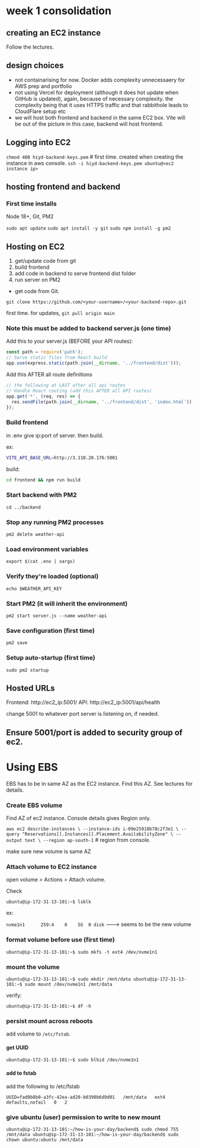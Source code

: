 # week 1 consolidation

## creating an EC2 instance

Follow the lectures.

## design choices

* not containarising for now. Docker adds complexity unnecessaery for AWS prep and portfolio
* not using Vercel for deployment (although it does hot update when GitHub is updated), again, because of necessary complexity. the complexity being that it uses HTTPS traffic and that rabbithole leads to CloudFlare setup etc
* we will host both frontend and backend in the same EC2 box. Vite will be out of the picture in this case, backend will host frontend.

## Logging into EC2

`chmod 400 hiyd-backend-keys.pem` # first time. created when creating the instance in aws console.
`ssh -i hiyd-backend-keys.pem ubuntu@<ec2 instance ip>`

## hosting frontend and backend

### First time installs

Node 18+, Git, PM2

`sudo apt update`
`sudo apt install -y git`
`sudo npm install -g pm2`

## Hosting on EC2

1. get/update code from git
2. build frontend
3. add code in backend to serve frontend dist folder
4. run server on PM2

* get code from Git.

 
`git clone https://github.com/<your-username>/<your-backend-repo>.git`

first time. for updates, `git pull origin main`

### Note this must be added to backend server.js (one time)

Add this to your server.js (BEFORE your API routes):

```javascript
const path = require('path');
// Serve static files from React build
app.use(express.static(path.join(__dirname, '../frontend/dist')));
```

Add this AFTER all route definitions

```javascript
// the following at LAST after all api routes
// Handle React routing (add this AFTER all API routes)
app.get('*', (req, res) => {
  res.sendFile(path.join(__dirname, '../frontend/dist', 'index.html'));
});
```


### Build frontend

in .env give ip:port of server. then build.

ex:

```bash
VITE_API_BASE_URL=http://3.110.28.176:5001
```

build:

```bash
cd frontend && npm run build
```

### Start backend with PM2

`cd ../backend`

### Stop any running PM2 processes

`pm2 delete weather-api`


### Load environment variables

`export $(cat .env | xargs)`

### Verify they're loaded (optional)

`echo $WEATHER_API_KEY`

### Start PM2 (it will inherit the environment)

`pm2 start server.js --name weather-api`

### Save configuration (first time)

`pm2 save`

### Setup auto-startup (first time)

`sudo pm2 startup`

## Hosted URLs

Frontend: http://ec2_ip:5001/
API: http://ec2_ip:5001/api/health

change 5001 to whatever port server is listening on, if needed.

## Ensure 5001/port is added to security group of ec2.


# Using EBS

EBS has to be in same AZ as the EC2 instance. Find this AZ.
See lectures for details.

### Create EBS volume

Find AZ of ec2 instance. Console details gives Region only.

`aws ec2 describe-instances \
  --instance-ids i-09e25918b78c2f3e1 \
  --query "Reservations[].Instances[].Placement.AvailabilityZone" \
  --output text \
  --region ap-south-1` # region from console. 

make sure new volume is same AZ

### Attach volume to EC2 instance

open volume > Actions > Attach volume. 

Check

`ubuntu@ip-172-31-13-101:~$ lsblk`

ex:

`nvme1n1      259:4    0    5G  0 disk`  ---> seems to be the new volume

### format volume before use (first time)

`ubuntu@ip-172-31-13-101:~$ sudo mkfs -t ext4 /dev/nvme1n1`

### mount the volume

`ubuntu@ip-172-31-13-101:~$ sudo mkdir /mnt/data
ubuntu@ip-172-31-13-101:~$ sudo mount /dev/nvme1n1 /mnt/data`

verify:

`ubuntu@ip-172-31-13-101:~$ df -h`

### persist mount across reboots

add volume to `/etc/fstab`. 

#### get UUID 

`ubuntu@ip-172-31-13-101:~$ sudo blkid /dev/nvme1n1`

#### add to fstab

add the following to /etc/fstab

`UUID=fad0b8b0-a3fc-42ea-ad20-b0390b6d9d01   /mnt/data   ext4   defaults,nofail   0   2`


### give ubuntu (user) permission to write to new mount

`ubuntu@ip-172-31-13-101:~/how-is-your-day/backend$ sudo chmod 755 /mnt/data
ubuntu@ip-172-31-13-101:~/how-is-your-day/backend$ sudo chown ubuntu:ubuntu /mnt/data`

